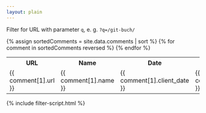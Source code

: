 ```yaml
---
layout: plain
---
```


Filter for URL with parameter `q`, e. g. `?q=/git-buch/`

<table id="commentsTable" class="table table-striped">
  <tr class="d-flex">
    <th class="col-sm-3">
      URL
    </th>
    <th class="col-sm-2">
      Name
    </th>
    <th class="col-sm-2">
      Date
    </th>
    <th class="col-sm-5">
      Message
    </th>
  </tr>
  {% assign sortedComments = site.data.comments | sort %}
  {% for comment in sortedComments reversed %}
    <tr id="comment_{{ comment.url }}" class="d-none">
      <td class="col-sm-3">
        {{ comment[1].url }}
      </td>
      <td class="col-sm-2">
        {{ comment[1].name }}
      </td>
      <td class="col-sm-2">
        {{ comment[1].client_date }}
      </td>
      <td class="col-sm-2">
        {{ comment[1].date }}
      </td>
      <td class="col-sm-3">
        {{comment[1].message }}
      </td>
    </tr>
  {% endfor %}
</table>

{% include filter-script.html %}
